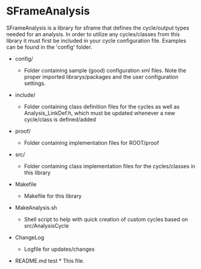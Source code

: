 SFrameAnalysis
==============

SFrameAnalysis is a library for sframe that defines the cycle/output types needed for an analysis. In order to utilize
  any cycles/classes from this library it must first be included in your cycle configuration file. Examples can be found
  in the 'config' folder.

* config/
  * Folder containing sample (good) configuration xml files. Note the proper imported librarys/packages and the
  user configuration settings.

* include/
  * Folder containing class definition files for the cycles as well as Analysis_LinkDef.h, which must be updated
  whenever a new cycle/class is defined/added

* proof/
  * Folder containing implementation files for ROOT/proof

* src/
  * Folder containing class implementation files for the cycles/classes in this library

* Makefile
  * Makefile for this library

* MakeAnalysis.sh
  * Shell script to help with quick creation of custom cycles based on src/AnalysisCycle

* ChangeLog
  * Logfile for updates/changes

* README.md
test  * This file.
